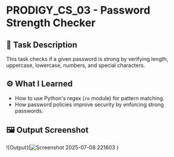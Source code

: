 # PRODIGY_CS_03 - Password Strength Checker

## 📌 Task Description
This task checks if a given password is strong by verifying length, uppercase, lowercase, numbers, and special characters.

## ⚙️ What I Learned
- How to use Python's regex (`re` module) for pattern matching.
- How password policies improve security by enforcing strong passwords.

## 🖼️ Output Screenshot
![Output](![Screenshot 2025-07-08 221603](https://github.com/user-attachments/assets/96ef543a-6c53-4f3b-9da7-44e0662738f0)
)
